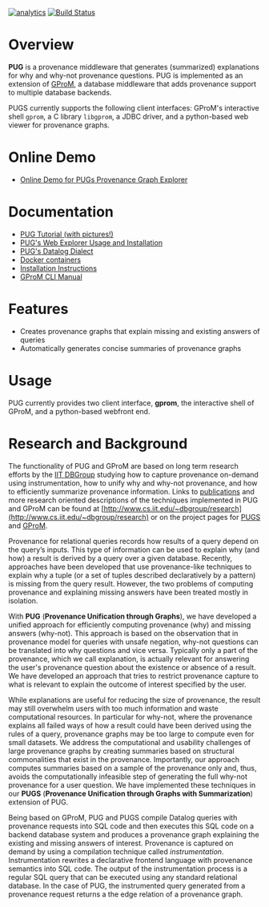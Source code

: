 [![analytics](http://www.google-analytics.com/collect?v=1&t=pageview&_s=1&dl=https%3A%2F%2Fgithub.com%2FIITDBGroup%2Fgprom%2Fmain&_u=MAC~&cid=123456789&tid=UA-92255635-2)]()
[![Build Status](https://travis-ci.org/IITDBGroup/gprom.svg?branch=master)](https://travis-ci.org/IITDBGroup/gprom)

# Overview

**PUG** is a provenance middleware that generates (summarized) explanations for why and why-not provenance questions. PUG is implemented as an extension of 
[GProM](https://github.com/IITDBGroup/gprom), a database middleware that adds provenance support to multiple database backends. 

PUGS currently supports the following client interfaces: GProM's interactive shell `gprom`, a C library `libgprom`, a JDBC driver, and a python-based web viewer for provenance graphs.


# Online Demo

* [Online Demo for PUGs Provenance Graph Explorer](http://ec2-35-164-188-60.us-west-2.compute.amazonaws.com:5000)

# Documentation

* [PUG Tutorial (with pictures!)](https://github.com/IITDBGroup/gprom/wiki/datalog_prov)
* [PUG's Web Explorer Usage and Installation](https://github.com/IITDBGroup/gprom/wiki/pgview)
* [PUG's Datalog Dialect](https://github.com/IITDBGroup/gprom/wiki/lang_datalog)
* [Docker containers](https://github.com/IITDBGroup/gprom/wiki/docker)
* [Installation Instructions](https://github.com/IITDBGroup/gprom/wiki/installation)
* [GProM CLI Manual](https://github.com/IITDBGroup/gprom/blob/master/doc/gprom_man.md)

# Features

+ Creates provenance graphs that explain missing and existing answers of queries
+ Automatically generates concise summaries of provenance graphs

# Usage #

PUG currently provides two client interface, **gprom**, the interactive shell of GProM, and a python-based webfront end. 

# Research and Background

The functionality of PUG and GProM are based on long term research efforts by the [IIT DBGroup](http://www.cs.iit.edu/~dbgroup/) studying how to capture provenance on-demand using instrumentation, how to unify why and why-not provenance, and how to efficiently summarize provenance information. Links to [publications](http://www.cs.iit.edu/~dbgroup/publications) and more research oriented descriptions of the techniques implemented in PUG and GProM can be found at [http://www.cs.iit.edu/~dbgroup/research](http://www.cs.iit.edu/~dbgroup/research) or on the project pages for [PUGS](http://www.cs.iit.edu/%7edbgroup/research/pug.php) and [GProM](http://www.cs.iit.edu/%7edbgroup/research/gprom.php). 

Provenance for relational queries records how results of a query depend on the query’s inputs. This type of information can be used to explain why (and how) a result is derived by a query over a given database. Recently, approaches have been developed that use provenance-like techniques to explain why a tuple (or a set of tuples described declaratively by a pattern) is missing from the query result. However, the two problems of computing provenance and explaining missing answers have been treated mostly in isolation.

With **PUG** (**Provenance Unification through Graphs**), we have developed a unified approach for efficiently computing provenance (why) and missing answers (why-not). This approach is based on the observation that in provenance model for queries with unsafe negation, why-not questions can be translated into why questions and vice versa. Typically only a part of the provenance, which we call explanation, is actually relevant for answering the user's provenance question about the existence or absence of a result. We have developed an approach that tries to restrict provenance capture to what is relevant to explain the outcome of interest specified by the user. 

While explanations are useful for reducing the size of provenance, the result may still overwhelm users with too much information and waste computational resources. In particular for why-not, where the provenance explains all failed ways of how a result could have been derived using the rules of a query, provenance graphs may be too large to compute even for small datasets. We address the computational and usability challenges of large provenance graphs by creating summaries based on structural commonalities that exist in the provenance. Importantly, our approach computes summaries based on a sample of the provenance only and, thus, avoids the computationally infeasible step of generating the full why-not provenance for a user question. We have implemented these techniques in our **PUGS** (**Provenance Unification through Graphs with Summarization**) extension of PUG. 

Being based on GProM, PUG and PUGS compile Datalog queries with provenance requests into SQL code and then executes this SQL code on a backend database system and produces a provenance graph explaining the existing and missing answers of interest. Provenance is captured on demand by using a compilation technique called *instrumentation*. Instrumentation rewrites a declarative frontend language with provenance semantics into SQL code. The output of the instrumentation process is a regular SQL query that can be executed using any standard relational database. In the case of PUG, the instrumented query generated from a provenance request returns a the edge relation of a provenance graph. 
